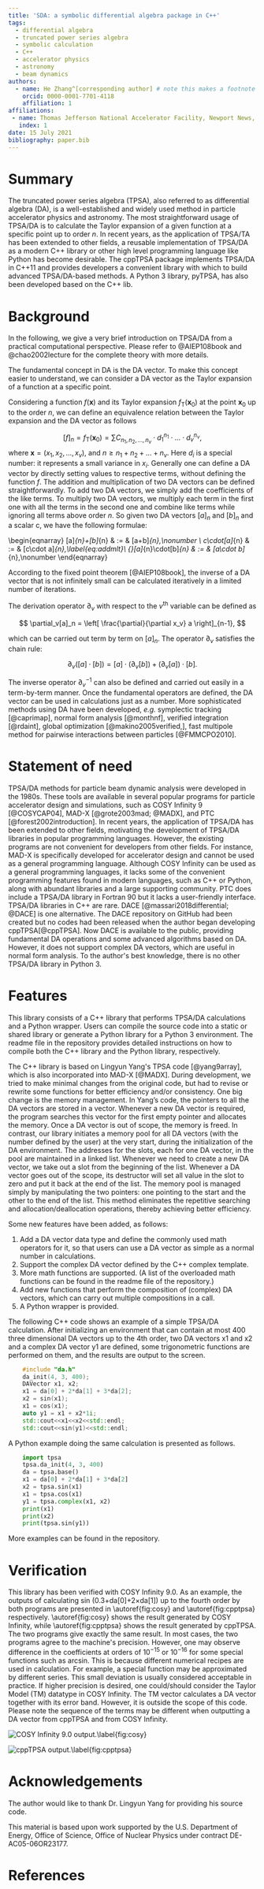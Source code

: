 ```yaml
---
title: 'SDA: a symbolic differential algebra package in C++'
tags:
  - differential algebra
  - truncated power series algebra
  - symbolic calculation
  - C++
  - accelerator physics
  - astronomy
  - beam dynamics
authors:
  - name: He Zhang^[corresponding author] # note this makes a footnote saying 'co-first author'
    orcid: 0000-0001-7701-4118
    affiliation: 1 
affiliations:
 - name: Thomas Jefferson National Accelerator Facility, Newport News, VA 23606, USA
   index: 1
date: 15 July 2021
bibliography: paper.bib
---
```


# Summary

The truncated power series algebra (TPSA), also referred to as differential algebra (DA), is a well-established and widely used method in particle accelerator physics and astronomy. The most straightforward usage of TPSA/DA is to calculate the Taylor expansion  of a given function at a specific point up to order $n$. In recent years, as the application of TPSA/TA has been extended to other fields, a reusable implementation of TPSA/DA as a modern C++ library or other high level programming language like Python has become desirable. The cppTPSA package implements TPSA/DA in C++11 and provides developers a convenient library with which to build advanced TPSA/DA-based methods. A Python 3 library, pyTPSA, has also been developed based on the C++ lib.  

# Background

In the following, we give a very brief introduction on TPSA/DA from a practical computational perspective. Please refer to @AIEP108book and @chao2002lecture for the complete theory with more details. 

The fundamental concept in DA is the DA vector. To make this concept easier to understand, we can consider a DA vector as the Taylor expansion of a function at a specific point.  

Considering a function $f(\mathbf{x})$ and its Taylor expansion $f_{\mathrm{T}}(\mathbf{x}_0)$  at the point $\mathbf{x}_0$ up to the order $n$, we can define  an equivalence relation between the Taylor expansion and the DA vector as follows

$$ [f]_n = f_{\mathrm{T}}(\mathbf{x}_0) = \sum {C_{n_1,n_2, ..., n_v}} \cdot d_1^{n_1} \cdot \dots \cdot d_v^{n_v}, $$ where $\mathbf{x} = (x_1, x_2, \dots, x_v)$, and $n \ge n_1 + n_2 + \dots + n_v$. Here $d_i$ is a special number: it represents a small variance in $x_i$. Generally one can define a DA vector by directly setting values to respective terms, without defining the function $f$. The addition and multiplication of two DA vectors can be defined straightforwardly. To add two DA vectors, we simply add  the coefficients of the like terms. To multiply two DA vectors, we multiply each term in the first one with all the terms in the second one and combine like terms while ignoring all terms above order $n$. So given two DA vectors $[a]_n$ and $[b]_n$ and a scalar c, we have the following formulae:

\begin{eqnarray}
[a]_{n}+[b]_{n} & := & [a+b]_{n},\nonumber \\
c\cdot[a]_{n} & := & [c\cdot a]_{n},\label{eq:addmlt}\\
{}[a]_{n}\cdot[b]_{n} & := & [a\cdot b]_{n},\nonumber 
\end{eqnarray}

According to the fixed point theorem [@AIEP108book], the inverse of a DA vector that is not infinitely small can be calculated iteratively in a limited number of iterations. 

The derivation operator $\partial_v$ with respect to the $v^{\mathrm{th}}$ variable can be defined as 

$$ \partial_v[a]_n = \left[ \frac{\partial}{\partial x_v} a \right]_{n-1}, $$

which can be carried out term by term on $[a]_n$. The operator $\partial_v$ satisfies the chain rule:

$$ \partial_v([a]\cdot [b]) = [a]\cdot (\partial_v [b]) + (\partial_v [a])\cdot [b]. $$

The inverse operator $\partial^{-1}_v$ can also be defined and carried out easily in a term-by-term manner. Once the fundamental operators are defined, the DA vector can be used in calculations just as a number. More sophisticated methods using DA have been developed, *e.g.* symplectic tracking [@caprimap], normal form analysis [@monthnf], verified integration [@rdaint], global optimization [@makino2005verified,], fast multipole method for pairwise interactions between particles [@FMMCPO2010].  

# Statement of need

TPSA/DA methods for particle beam dynamic analysis were developed in the 1980s. These tools are available in several popular programs for particle accelerator design and simulations, such as COSY Infinity 9 [@COSYCAP04], MAD-X [@grote2003mad; @MADX], and PTC [@forest2002introduction]. In recent years, the application of TPSA/DA has been extended to other fields, motivating the development of TPSA/DA libraries in popular programming languages. However, the existing programs are not convenient for developers from other fields. For instance, MAD-X is specifically developed for accelerator design and cannot be used as a general programming language. Although COSY Infinity can be used as a general programming languages, it lacks some of the convenient programming features found in modern languages, such as C++ or Python, along with abundant libraries and  a large supporting community. PTC does include a TPSA/DA library in Fortran 90 but it lacks a user-friendly interface. TPSA/DA libraries in C++ are rare. DACE [@massari2018differential; @DACE] is one alternative. The DACE repository on GitHub had been created but no codes had been released when the author began developing cppTPSA[@cppTPSA]. Now DACE is available to the public,  providing fundamental DA operations and some advanced algorithms based on DA. However, it does not support complex DA vectors, which are useful in normal form analysis. To the author's best knowledge, there is no other TPSA/DA library in Python 3. 

# Features

This library consists of a C++ library that performs TPSA/DA calculations and a Python wrapper. Users can compile the source code into a static or shared library or generate a Python library for a Python 3 environment.  The readme file in the repository provides detailed instructions on how to compile  both the C++ library and the Python library, respectively. 



The C++ library is based on Lingyun Yang's TPSA code [@yang9array], which is also incorporated into MAD-X [@MADX]. During development, we tried to make minimal changes from the original code, but had to revise or rewrite some functions for better efficiency and/or consistency.  One big change is the memory management. In Yang’s code, the pointers to all the DA vectors are stored in a vector. Whenever a new DA vector is required, the program searches this vector for the first empty pointer and allocates the memory. Once a DA vector is out of scope, the memory is freed. In contrast, our library initiates a memory pool for all DA vectors (with the number defined by the user) at the very start, during the initialization of the DA environment. The addresses for the slots, each for one DA vector, in the pool are maintained in a linked list. Whenever we need to create a new DA vector, we take out a slot from the beginning of the list. Whenever a DA vector goes out of the scope, its destructor will set all value in the slot to zero and put it back at the end of the list. The memory pool is managed simply by manipulating the two pointers: one pointing to the start and the other to the end of the list. This method eliminates the repetitive searching and allocation/deallocation operations, thereby achieving better efficiency.



Some new features have been added, as follows: 

1. Add a DA vector data type and define the commonly used math operators for it, so that users can use a DA vector as simple as a normal number in calculations. 
2. Support the complex DA vector defined by the C++ complex template. 
3. More math functions are supported. (A list of the overloaded math functions can be found in the readme file of the repository.) 
4. Add new functions that perform the composition of (complex) DA vectors, which can carry out multiple compositions in a call. 
5. A Python wrapper is provided. 



The following C++ code shows an example of a simple TPSA/DA calculation. After initializing an environment that can contain at most 400 three dimensional DA vectors up to the 4th order, two DA vectors x1 and x2 and a complex DA vector y1 are defined, some trigonometric functions are performed on them, and the results are output to the screen. 

```c++
    #include "da.h"
    da_init(4, 3, 400);
    DAVector x1, x2;
    x1 = da[0] + 2*da[1] + 3*da[2];
    x2 = sin(x1);
    x1 = cos(x1);
    auto y1 = x1 + x2*1i;
    std::cout<<x1<<x2<<std::endl;
    std::cout<<sin(y1)<<std::endl;
```



A Python example doing the same calculation is presented as follows. 

```python
    import tpsa
    tpsa.da_init(4, 3, 400)
    da = tpsa.base()
    x1 = da[0] + 2*da[1] + 3*da[2]
    x2 = tpsa.sin(x1)
    x1 = tpsa.cos(x1)
    y1 = tpsa.complex(x1, x2)
    print(x1)
    print(x2)
    print(tpsa.sin(y1))
```

More examples can be found in the repository. 


# Verification

This library has been verified with COSY Infinity 9.0. As an example, the outputs of calculating sin (0.3+da[0]+2×da[1]) up to the fourth order by both programs are presented in \autoref{fig:cosy} and  \autoref{fig:cpptpsa} respectively. \autoref{fig:cosy} shows the result generated by COSY Infinity, while \autoref{fig:cpptpsa} shows the result generated by cppTPSA. The two programs give exactly the same result. In most cases, the two programs agree to the machine's precision. However, one may observe difference in the coefficients at orders of $10^{-15}$ or $10^{-16}$ for some special functions such as arcsin. This is because different numerical recipes are used in calculation. For example, a special function may be approximated by different series.  This small deviation is usually considered acceptable in practice. If higher precision is desired, one could/should consider the Taylor Model (TM) datatype in COSY Infinity. The TM vector calculates a DA vector together with its error band. However, it is outside the scope of this code. Please note the sequence of the terms may be different when outputting a DA vector from cppTPSA and from COSY Infinity. 



![COSY Infinity 9.0 output.\label{fig:cosy}](cosy-output.png)

![cppTPSA output.\label{fig:cpptpsa}](cppTPSA-output.png)

# Acknowledgements

The author would like to thank Dr. Lingyun Yang for providing his source code. 

This material is based upon work supported by the U.S. Department of Energy, Office of Science, Office of Nuclear Physics under contract DE-AC05-06OR23177.



# References


